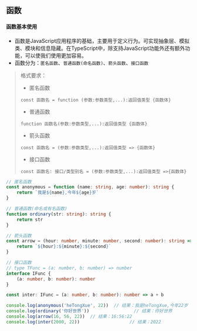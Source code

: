 ## 函数

#### 函数基本使用

- 函数是JavaScript应用程序的基础，主要用于定义行为。可实现抽象层、模拟类、模块和信息隐藏。在TypeScript中，除支持JavaScript功能外还有额外功能，可以使我们使用更加容易。
- 函数分为：`匿名函数`、`普通函数(命名函数)`、`箭头函数`、`接口函数`

> 格式要求：
> - 匿名函数
>```text
>const 函数名 = function (参数:参数类型,...):返回值类型 {函数体}
>```
> - 普通函数
>```text
>function 函数名(参数:参数类型,...):返回值类型 {函数体}
>```
> - 箭头函数
>```text
>const 函数名 = (参数:参数类型,...):返回值类型 => {函数体}
>```
> - 接口函数
>```text
>const 函数名: 接口/类型别名 = (参数:参数类型,...):返回值类型 =>{函数体}
>```

```ts
// 匿名函数
const anonymous = function (name: string, age: number): string {
    return `我是${name},今年${age}岁`
}

// 普通函数(命名或有名函数)
function ordinary(str: string): string {
    return str
}

// 箭头函数
const arrow = (hour: number, minute: number, second: number): string => {
    return `${hour}:${minute}:${second}`
}

// 接口函数
// type TFunc = (a: number, b: number) => number
interface IFunc {
    (a: number, b: number): number
}

const inter: IFunc = (a: number, b: number): number => a + b

console.log(anonymous('heTongXue', 22))  // 结果：我是heTongXue,今年22岁
console.log(ordinary('你好世界'))                 // 结果：你好世界
console.log(arrow(16, 56, 22))  // 结果：16:56:22
console.log(inter(2000, 22))                   // 结果：2022
```